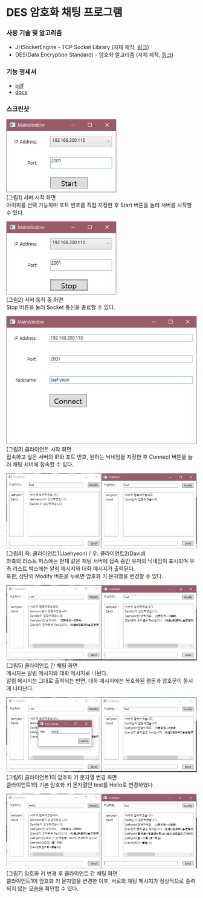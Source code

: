 # DES 암호화 채팅 프로그램  

### 사용 기술 및 알고리즘  
  
* JHSocketEngine - TCP Socket Library (자체 제작, [링크](https://github.com/JaehyeonSK/JHSocketEngine))
* DES(Data Encryption Standard) - 암호화 알고리즘 (자체 제작, [링크](https://github.com/JaehyeonSK/DESAlgorithm))

### 기능 명세서  
* [pdf](docs/기능명세.pdf)  
* [docx](docs/기능명세.docx)  

### 스크린샷  
  

![image](images/server-1.png)  
[그림1] 서버 시작 화면  
아이피를 선택 가능하며 포트 번호를 직접 지정한 후 Start 버튼을 눌러 서버를 시작할 수 있다.  

![image](images/server-2.png)  
[그림2] 서버 동작 중 화면  
Stop 버튼을 눌러 Socket 통신을 종료할 수 있다.  

![image](images/client-1.png)  
[그림3] 클라이언트 시작 화면  
접속하고 싶은 서버의 IP와 포트 번호, 원하는 닉네임을 지정한 후 Connect 버튼을 눌러 채팅 서버에 접속할 수 있다.

![image](images/client-2.png)  
[그림4] 좌: 클라이언트1(Jaehyeon) / 우: 클라이언트2(David)  
좌측의 리스트 박스에는 현재 같은 채팅 서버에 접속 중인 유저의 닉네임이 표시되며 우측 리스트 박스에는 알림 메시지와 대화 메시지가 출력된다.  
또한, 상단의 Modify 버튼을 누르면 암호화 키 문자열을 변경할 수 있다.

![image](images/client-3.png)  
[그림5] 클라이언트 간 채팅 화면  
메시지는 알림 메시지와 대화 메시지로 나뉜다.  
알림 메시지는 그대로 출력되는 반면, 대화 메시지에는 복호화된 평문과 암호문이 동시에 나타난다.

![image](images/client-4.png)  
[그림6] 클라이언트1의 암호화 키 문자열 변경 화면  
클라이언트1의 기본 암호화 키 문자열인 test를 Hello로 변경하였다.

![image](images/client-5.png)  
[그림7] 암호화 키 변경 후 클라이언트 간 채팅 화면  
클라이언트1이 암호화 키 문자열을 변경한 이후, 서로의 채팅 메시지가 정상적으로 출력되지 않는 모습을 확인할 수 있다.  

